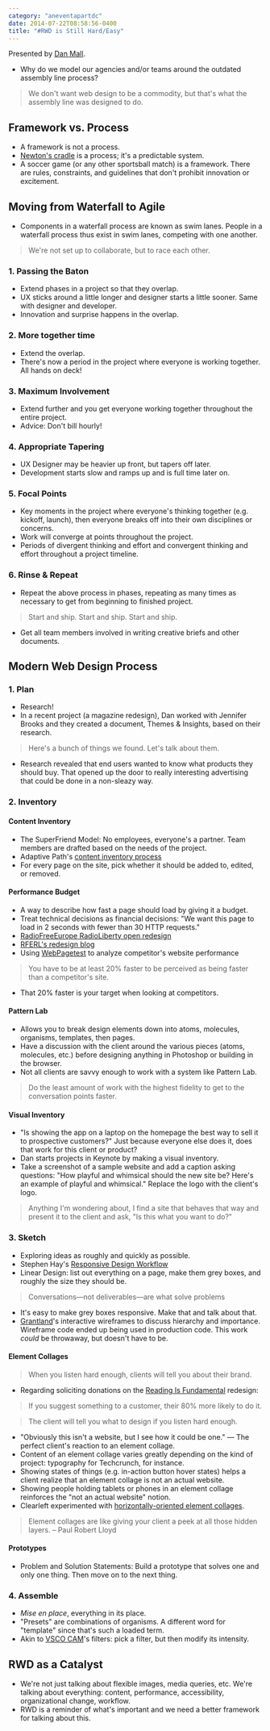 ```yaml
---
category: "aneventapartdc"
date: 2014-07-22T08:58:56-0400
title: "#RWD is Still Hard/Easy"
---
```


Presented by [Dan Mall](http://danielmall.com/).

- Why do we model our agencies and/or teams around the outdated assembly line process?

> We don't want web design to be a commodity, but that's what the assembly line was designed to do.


## Framework vs. Process

- A framework is not a process.
- [Newton's cradle](http://en.wikipedia.org/wiki/Newton's_cradle) is a process; it's a predictable system.
- A soccer game (or any other sportsball match) is a framework. There are rules, constraints, and guidelines that don't prohibit innovation or excitement.


## Moving from Waterfall to Agile

- Components in a waterfall process are known as swim lanes. People in a waterfall process thus exist in swim lanes, competing with one another.

> We're not set up to collaborate, but to race each other.

### 1. Passing the Baton

- Extend phases in a project so that they overlap.
- UX sticks around a little longer and designer starts a little sooner. Same with designer and developer.
- Innovation and surprise happens in the overlap.

### 2. More together time

- Extend the overlap.
- There's now a period in the project where everyone is working together. All hands on deck!

### 3. Maximum Involvement

- Extend further and you get everyone working together throughout the entire project.
- Advice: Don't bill hourly!

### 4. Appropriate Tapering

- UX Designer may be heavier up front, but tapers off later.
- Development starts slow and ramps up and is full time later on.

### 5. Focal Points

- Key moments in the project where everyone's thinking together (e.g. kickoff, launch), then everyone breaks off into their own disciplines or concerns.
- Work will converge at points throughout the project.
- Periods of divergent thinking and effort and convergent thinking and effort throughout a project timeline.

### 6. Rinse & Repeat

- Repeat the above process in phases, repeating as many times as necessary to get from beginning to finished project.

> Start and ship. Start and ship. Start and ship.

- Get all team members involved in writing creative briefs and other documents.


## Modern Web Design Process

### 1. Plan

- Research!
- In a recent project (a magazine redesign), Dan worked with Jennifer Brooks and they created a document, Themes & Insights, based on their research.

> Here's a bunch of things we found. Let's talk about them.

- Research revealed that end users wanted to know what products they should buy. That opened up the door to really interesting advertising that could be done in a non-sleazy way.

### 2. Inventory

#### Content Inventory

- The SuperFriend Model: No employees, everyone's a partner. Team members are drafted based on the needs of the project.
- Adaptive Path's [content inventory process](http://www.adaptivepath.com/ideas/doing-content-inventory/)
- For every page on the site, pick whether it should be added to, edited, or removed.

#### Performance Budget

- A way to describe how fast a page should load by giving it a budget.
- Treat technical decisions as financial decisions: "We want this page to load in 2 seconds with fewer than 30 HTTP requests."
- [RadioFreeEurope RadioLiberty open redesign](http://danielmall.com/articles/radio-free-europe-open-redesign/)
- [RFERL's redesign blog](http://responsivedesign.rferl.org/)
- Using [WebPagetest](http://www.webpagetest.org/) to analyze competitor's website performance

> You have to be at least 20% faster to be perceived as being faster than a competitor's site.

- That 20% faster is your target when looking at competitors.

#### Pattern Lab

- Allows you to break design elements down into atoms, molecules, organisms, templates, then pages.
- Have a discussion with the client around the various pieces (atoms, molecules, etc.) before designing anything in Photoshop or building in the browser.
- Not all clients are savvy enough to work with a system like Pattern Lab.

> Do the least amount of work with the highest fidelity to get to the conversation points faster.

#### Visual Inventory

- "Is showing the app on a laptop on the homepage the best way to sell it to prospective customers?" Just because everyone else does it, does that work for this client or product?
- Dan starts projects in Keynote by making a visual inventory.
- Take a screenshot of a sample website and add a caption asking questions: "How playful and whimsical should the new site be? Here's an example of playful and whimsical." Replace the logo with the client's logo.

> Anything I'm wondering about, I find a site that behaves that way and present it to the client and ask, "Is this what you want to do?"

### 3. Sketch

- Exploring ideas as roughly and quickly as possible.
- Stephen Hay's [Responsive Design Workflow](http://responsivedesignworkflow.com/)
- Linear Design: list out everything on a page, make them grey boxes, and roughly the size they should be.

> Conversations—not deliverables—are what solve problems

- It's easy to make grey boxes responsive. Make that and talk about that.
- [Grantland](http://grantland.com/)'s interactive wireframes to discuss hierarchy and importance. Wireframe code ended up being used in production code. This work _could_ be throwaway, but doesn't have to be.

#### Element Collages

> When you listen hard enough, clients will tell you about their brand.

- Regarding soliciting donations on the [Reading Is Fundamental](http://www.rif.org/) redesign:

> If you suggest something to a customer, their 80% more likely to do it.

> The client will tell you what to design if you listen hard enough.

- "Obviously this isn't a website, but I see how it could be one." — The perfect client's reaction to an element collage.
- Content of an element collage varies greatly depending on the kind of project: typography for Techcrunch, for instance.
- Showing states of things (e.g. in-action button hover states) helps a client realize that an element collage is not an actual website.
- Showing people holding tablets or phones in an element collage reinforces the "not an actual website" notion.
- Clearleft experimented with [horizontally-oriented element collages](http://clearleft.com/thinks/visualdesignexplorations/).

> Element collages are like giving your client a peek at all those hidden layers. – Paul Robert Lloyd

#### Prototypes

- Problem and Solution Statements: Build a prototype that solves one and only one thing. Then move on to the next thing.

### 4. Assemble

- _Mise en place_, everything in its place.
- "Presets" are combinations of organisms. A different word for "template" since that's such a loaded term.
- Akin to [VSCO CAM](http://vsco.co/vscocam)'s filters: pick a filter, but then modify its intensity.


## RWD as a Catalyst

- We're not just talking about flexible images, media queries, etc. We're talking about everything: content, performance, accessibility, organizational change, workflow.
- RWD is a reminder of what's important and we need a better framework for talking about this.